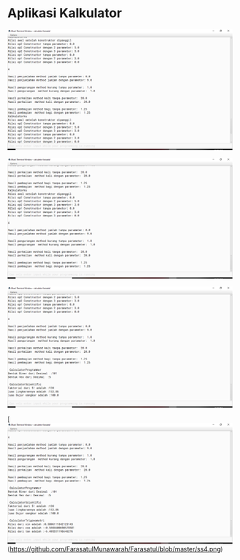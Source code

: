 # Aplikasi Kalkulator
[![N|Solid](https://github.com/FarasatulMunawarah/Farasatul/blob/master/ss1.png)](https://github.com/FarasatulMunawarah/Farasatul/blob/master/ss1.png)

[![N|Solid](https://github.com/FarasatulMunawarah/Farasatul/blob/master/ss2.png)](https://github.com/FarasatulMunawarah/Farasatul/blob/master/ss2.png)

[![N|Solid](https://github.com/FarasatulMunawarah/Farasatul/blob/master/ss3.png)](https://github.com/FarasatulMunawarah/Farasatul/blob/master/ss3.png)

[![N|Solid](https://github.com/FarasatulMunawarah/Farasatul/blob/master/ss4.png)(https://github.com/FarasatulMunawarah/Farasatul/blob/master/ss4.png)